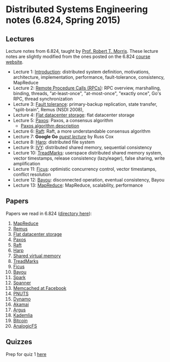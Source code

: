 Distributed Systems Engineering notes (6.824, Spring 2015)
==========================================================

Lectures
--------

Lecture notes from 6.824, taught by [Prof. Robert T. Morris](http://pdos.csail.mit.edu/rtm/). These lecture notes are slightly modified from the ones posted on the 6.824 [course website](http://nil.csail.mit.edu/6.824/2015/schedule.html).

 * Lecture 1: [Introduction](l01-intro.html): distributed system definition, motivations, architecture, implementation, performance, fault-tolerance, consistency, MapReduce 
 * Lecture 2: [Remote Procedure Calls (RPCs)](l02-rpc.html): RPC overview, marshalling, binding, threads, "at-least-once", "at-most-once", "exactly once", Go's RPC, thread synchronization
 * Lecture 3: [Fault tolerance](l03-fault-tolerance.html): primary-backup replication, state transfer, "split-brain", Remus (NSDI 2008),  
 * Lecture 4: [Flat datacenter storage](l04-more-primary-backup.html): flat datacenter storage
 * Lecture 5: [Paxos](l05-paxos.html): Paxos, a consensus algorithm
    + [Paxos algorithm description](paxos-algorithm.html)
 * Lecture 6: [Raft](l06-raft.html): Raft, a more understandable consensus algorithm
 * Lecture 7: **Google Go** [_guest lecture_](l07-go.html) by Russ Cox
 * Lecture 8: [Harp](l08-harp.html): distributed file system
 * Lecture 9: [IVY](l09-dist-comp-seq-consistency.html): distributed shared memory, sequential consistency
 * Lecture 10: [TreadMarks](l10-treadmarks.html): userspace distributed shared memory system, vector timestamps, release consistency (lazy/eager), false sharing, write amplification
 * Lecture 11: [Ficus](l11-ficus.html): optimistic concurrency control, vector timestamps, conflict resolution
 * Lecture 12: [Bayou](l12-bayou.html): disconnected operation, eventual consistency, Bayou
 * Lecture 13: [MapReduce](l13-mapreduce.html): MapReduce, scalability, performance

Papers
------

Papers we read in 6.824 ([directory here](papers/)):

 1. [MapReduce](papers/mapreduce.pdf)
 2. [Remus](papers/remus.pdf)
 3. [Flat datacenter storage](papers/fds.pdf)
 4. [Paxos](papers/paxos-simple.pdf)
 5. [Raft](papers/raft-atc14.pdf)
 6. [Harp](papers/bliskov-harp.pdf)
 7. [Shared virtual memory](papers/li-dsm.pdf)
 8. [TreadMarks](papers/keleher-treadmarks.pdf)
 9. [Ficus](papers/ficus.pdf)
 10. [Bayou](papers/bayou-conflicts.pdf)
 11. [Spark](papers/zaharia-spark.pdf)
 12. [Spanner](papers/spanner.pdf)
 13. [Memcached at Facebook](papers/memcache-fb.pdf)
 14. [PNUTS](papers/cooper-pnuts.pdf)
 15. [Dynamo](papers/dynamo.pdf)
 16. [Akamai](papers/akamai.pdf)
 17. [Argus](papers/argus88.pdf)
 18. [Kademlia](papers/kademlia.pdf)
 19. [Bitcoin](papers/bitcoin.pdf)
 20. [AnalogicFS](papers/katabi-analogicfs.pdf)

Quizzes
-------

Prep for quiz 1 [here](exams/quiz1/quiz1.html)
